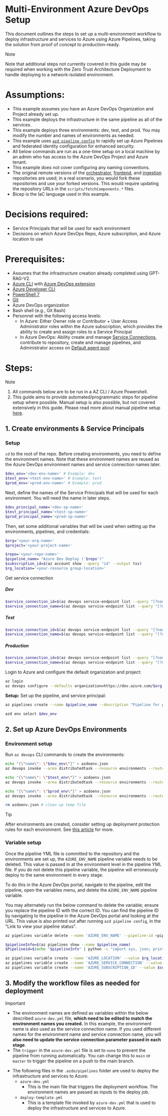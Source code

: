 # Multi-Environment Azure DevOps Setup

This document outlines the steps to set up a multi-environment workflow to deploy infrastructure and services to Azure using Azure Pipelines, taking the solution from proof of concept to production-ready.

> [!NOTE]
> Note that additional steps not currently covered in this guide may be required when working with the Zero Trust Architecture Deployment to handle deploying to a network-isolated environment.

# Assumptions:

- This example assumes you have an Azure DevOps Organization and Project already set up.
- This example deploys the infrastructure in the same pipeline as all of the services.
- This example deploys three environments: dev, test, and prod. You may modify the number and names of environments as needed.
- This example uses [`azd pipeline config`](https://learn.microsoft.com/en-us/azure/developer/azure-developer-cli/configure-devops-pipeline?tabs=azdo) to rapidly set up Azure Pipelines and federated identity configuration for enhanced security.
- All below commands are run as a one-time setup on a local machine by an admin who has access to the Azure DevOps Project and Azure tenant.
- This example does not cover configuring any naming conventions.
- The original remote versions of the [orchestrator](https://github.com/Azure/gpt-rag-orchestrator), [frontend](https://github.com/Azure/gpt-rag-frontend), and [ingestion](https://github.com/Azure/gpt-rag-ingestion) repositories are used; in a real scenario, you would fork these repositories and use your forked versions. This would require updating the repository URLs in the `scripts/fetchComponents.*` files.
- Bicep is the IaC language used in this example.

# Decisions required:

- Service Principals that will be used for each environment
- Decisions on which Azure DevOps Repo, Azure subscription, and Azure location to use

# Prerequisites:

- Assumes that the infrastructure creation already completed using GPT-RAG-V2.
- [Azure CLI](https://learn.microsoft.com/en-us/cli/azure/install-azure-cli-windows?tabs=azure-cli) with [Azure DevOps extension](https://learn.microsoft.com/en-us/azure/devops/cli/?view=azure-devops)
- [Azure Developer CLI](https://learn.microsoft.com/en-us/azure/developer/azure-developer-cli/install-azd?tabs=winget-windows%2Cbrew-mac%2Cscript-linux&pivots=os-windows)
- [PowerShell 7](https://learn.microsoft.com/en-us/powershell/scripting/install/installing-powershell?view=powershell-7.4)
- [Git](https://git-scm.com/downloads)
- Azure DevOps organization
- Bash shell (e.g., Git Bash)
- Personnel with the following access levels:
  - In Azure: Either Owner role or Contributor + User Access Administrator roles within the Azure subscription, which provides the ability to create and assign roles to a Service Principal
  - In Azure DevOps: Ability create and manage [Service Connections](https://learn.microsoft.com/en-us/azure/devops/pipelines/library/service-endpoints?view=azure-devops), contribute to repository, create and manage pipelines, and Administrator access on [Default agent pool](https://learn.microsoft.com/en-us/azure/devops/pipelines/policies/permissions?view=azure-devops#set-agent-pool-security-in-azure-pipelines)



# Steps:

> [!NOTE]
> 1. All commands below are to be run in a AZ CLI / Azure Powershell.
> 2. This guide aims to provide automated/programmatic steps for pipeline setup where possible. Manual setup is also possible, but not covered extensively in this guide. Please read more about manual pipeline setup [here](https://github.com/Azure/azure-dev/blob/main/cli/azd/docs/manual-pipeline-config.md).

## 1. Create environments & Service Principals

### Setup

`cd` to the root of the repo. Before creating environments, you need to define the environment names. Note that these environment names are reused as the Azure DevOps environment names and service connection names later.

```bash
$dev_env='<dev-env-name>' # Example: dev
$test_env='<test-env-name>' # Example: test
$prod_env='<prod-env-name>' # Example: prod
```

Next, define the names of the Service Principals that will be used for each environment. You will need the name in later steps.

```bash
$dev_principal_name='<dev-sp-name>'
$test_principal_name='<test-sp-name>'
$prod_principal_name='<prod-sp-name>'
```

Then, set some additional variables that will be used when setting up the environments, pipelines, and credentials:

```bash
$org='<your-org-name>'
$project='<your-project-name>'

$repo='<your-repo-name>'
$pipeline_name= "Azure Dev Deploy ('$repo')"
$subscription_id=$(az account show --query "id" --output tsv)
$rg_location='<your-resource group-location>'
```
Get service connection 

##### Dev
```bash
$service_connection_id=$(az devops service-endpoint list --query "[?name=='$dev_env'].id" --output tsv)
$service_connection_name=$(az devops service-endpoint list --query "[?name=='$dev_env'].name" --output tsv)
```

##### Test
```bash
$service_connection_id=$(az devops service-endpoint list --query "[?name=='$test_env'].id" --output tsv)
$service_connection_name=$(az devops service-endpoint list --query "[?name=='$test_env'].name" --output tsv)
```

##### Production
```bash
$service_connection_id=$(az devops service-endpoint list --query "[?name=='$prod_env'].id" --output tsv)
$service_connection_name=$(az devops service-endpoint list --query "[?name=='$prod_env'].name" --output tsv)
```


Login to Azure and configure the default organization and project:

```bash
az login
az devops configure --defaults organization=https://dev.azure.com/$org project=$project
```


**Setup:** Set up the pipeline, and service principal:

```bash
az pipelines create --name $pipeline_name --description "Pipeline for project: '$repo'" --repository $repo --branch main --repository-type tfsgit --yml-path /.azdo/pipelines/azure-dev.yml --service-connection SERVICE_CONNECTION --skip-first-run true 
```


```bash
azd env select $dev_env
```

## 2. Set up Azure DevOps Environments

### Environment setup

Run `az devops` CLI commands to create the environments:

```bash
echo "{\"name\": \"$dev_env\"}" > azdoenv.json
az devops invoke --area distributedtask --resource environments --route-parameters project=$project --api-version 7.1 --http-method POST --in-file ./azdoenv.json

echo "{\"name\": \"$test_env\"}" > azdoenv.json
az devops invoke --area distributedtask --resource environments --route-parameters project=$project --api-version 7.1 --http-method POST --in-file ./azdoenv.json

echo "{\"name\": \"$prod_env\"}" > azdoenv.json
az devops invoke --area distributedtask --resource environments --route-parameters project=$project --api-version 7.1 --http-method POST --in-file ./azdoenv.json

rm azdoenv.json # clean up temp file
```

> [!TIP]
> After environments are created, consider setting up deployment protection rules for each environment. See [this article](https://learn.microsoft.com/en-us/azure/devops/pipelines/process/approvals?view=azure-devops&tabs=check-pass) for more.

### Variable setup

Once the pipeline YML file is committed to the repository and the environments are set up, the `AZURE_ENV_NAME` pipeline variable needs to be deleted. This value is passed in at the environment level in the pipeline YML file. If you do not delete this pipeline variable, the pipeline will erroneously deploy to the same environment in every stage.

To do this in the Azure DevOps portal, navigate to the pipeline, edit the pipeline, open the variables menu, and delete the `AZURE_ENV_NAME` pipeline variable.

You may alternately run the below command to delete the variable; ensure you replace the pipeline ID with the correct ID. You can find the pipeline ID by navigating to the pipeline in the Azure DevOps portal and looking at the URL. This value is also printed out after running `azd pipeline config`, in the "Link to view your pipeline status".

```bash
az pipelines variable delete --name 'AZURE_ENV_NAME' --pipeline-id <pipeline-id>

$pipelineInfo=$(az pipelines show --name $pipeline_name)
$Pipelineid=$(echo "$pipelineInfo" | python -c "import sys, json; print(json.load(sys.stdin)['id'])")

az pipelines variable create --name 'AZURE_LOCATION' --value $rg_location --pipeline-id $Pipelineid
az pipelines variable create --name 'AZURE_SERVICE_CONNECTION' --value $service_connection_name --pipeline-id $Pipelineid
az pipelines variable create --name 'AZURE_SUBSCRIPTION_ID' --value $subscription_id --pipeline-id $Pipelineid
```

## 3. Modify the workflow files as needed for deployment

> [!IMPORTANT]
> - The environment names are defined as variables within the below described `azure-dev.yml` file, **which need to be edited to match the environment names you created.** In this example, the environment name is also used as the service connection name. If you used different names for the environment name and service connection name, you will **also need to update the service connection parameter passed in each stage**.
> - The `trigger` in the `azure-dev.yml` file is set to `none` to prevent the pipeline from running automatically. You can change this to `main` or `master` to trigger the pipeline on a push to the main branch.

- The following files in the `.azdo/pipelines` folder are used to deploy the infrastructure and services to Azure:
  - `azure-dev.yml`
    - This is the main file that triggers the deployment workflow. The environment names are passed as inputs to the deploy job.
  - `deploy-template.yml`
    - This is a template file invoked by `azure-dev.yml` that is used to deploy the infrastructure and services to Azure.
